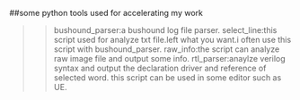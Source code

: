 ##some python tools used for accelerating my work
>>bushound_parser:a bushound log file parser.
>>select_line:this script used for analyze txt file.left what you want.i often use this script with bushound_parser.
>>raw_info:the script can analyze raw image file and output some info.
>>rtl_parser:anaylze verilog syntax and output the declaration driver and reference of selected word.
this script can be used in some editor such as UE.

